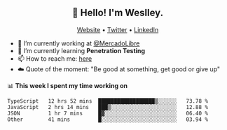 <h2 align="center">👋 Hello! I'm Weslley.</h2>
<p align="center">
  <a href="http://weslleyneri.com.br">Website</a> •
  <a href="https://twitter.com/Weslley_Neri">Twitter</a> •
  <a href="https://www.linkedin.com/in/weslley-neri-3658908b">LinkedIn</a>
</p>


- 🔭 I’m currently working at [@MercadoLibre](https://github.com/mercadolibre)
- 🌱 I’m currently learning **Penetration Testing**
- 📫 How to reach me: [here](mailto:weslley39@gmail.com)
- ☁️ Quote of the moment: "Be good at something, get good or give up"

📊 **This week I spent my time working on**
<!--START_SECTION:waka-->

```text
TypeScript   12 hrs 52 mins  ██████████████████▒░░░░░░   73.78 %
JavaScript   2 hrs 14 mins   ███▒░░░░░░░░░░░░░░░░░░░░░   12.88 %
JSON         1 hr 7 mins     █▓░░░░░░░░░░░░░░░░░░░░░░░   06.40 %
Other        41 mins         █░░░░░░░░░░░░░░░░░░░░░░░░   03.94 %
```

<!--END_SECTION:waka-->

<!-- Inspired by https://github.com/gruselhaus/gruselhaus -->
